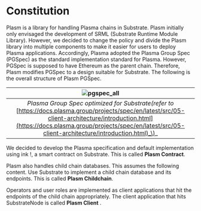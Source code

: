 # Constitution

Plasm is a library for handling Plasma chains in Substrate. Plasm initially only envisaged the development of SRML \(Substrate Runtime Module Library\). However, we decided to change the policy and divide the Plasm library into multiple components to make it easier for users to deploy Plasma applications. Accordingly, Plasma adopted the Plasma Group Spec \(PGSpec\) as the standard implementation standard for Plasma. However, PGSpec is supposed to have Ethereum as the parent chain. Therefore, Plasm modifies PGSpec to a design suitable for Substrate. The following is the overall structure of Plasm PGSpec.

| ![pgspec\_all](https://user-images.githubusercontent.com/6259384/64493951-a2997d80-d2c1-11e9-816d-08041010169b.png) |
| :---: |
| _Plasma Group Spec optimized for Substrate\(refer to_ [https://docs.plasma.group/projects/spec/en/latest/src/05-client-architecture/introduction.html](https://docs.plasma.group/projects/spec/en/latest/src/05-client-architecture/introduction.html)_\)_ |

We decided to develop the Plasma specification and default implementation using ink !, a smart contract on Substrate. This is called **Plasm Contract**.

Plasm also handles child chain databases. This assumes the following content. Use Substrate to implement a child chain database and its endpoints. This is called **Plasm Childchain**.

Operators and user roles are implemented as client applications that hit the endpoints of the child chain appropriately. The client application that hits SubstrateNode is called  **Plasm Client** .

